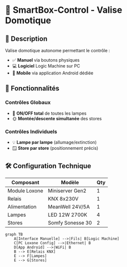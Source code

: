 # 🧰 SmartBox-Control - Valise Domotique

## 📌 Description
Valise domotique autonome permettant le contrôle :
- ✅ **Manuel** via boutons physiques
- 💻 **Logiciel** Logic Machine sur PC
- 📱 **Mobile** via application Android dédiée

## 🎯 Fonctionnalités
### Contrôles Globaux
- 🚀 **ON/OFF total** de toutes les lampes
- 🌞 **Montée/descente simultanée** des stores

### Contrôles Individuels
- 💡 **Lampe par lampe** (allumage/extinction)
- 🪟 **Store par store** (positionnement précis)

## 🛠️ Configuration Technique
| Composant | Modèle | Qty |
|-----------|--------|-----|
| Module Loxone | Miniserver Gen2 | 1 |
| Relais | KNX 8x230V | 1 |
| Alimentation | MeanWell 24V/5A | 1 |
| Lampes | LED 12W 2700K | 4 |
| Stores | Somfy Sonesse 30 | 2 |

```mermaid
graph TB
    A[Interface Manuelle] -->|Fils| B[Logic Machine]
    C[PC Loxone Config] -->|Ethernet| B
    D[App Android] -->|WiFi| B
    B --> E[Relais KNX]
    E --> F[Lampes]
    E --> G[Stores]
